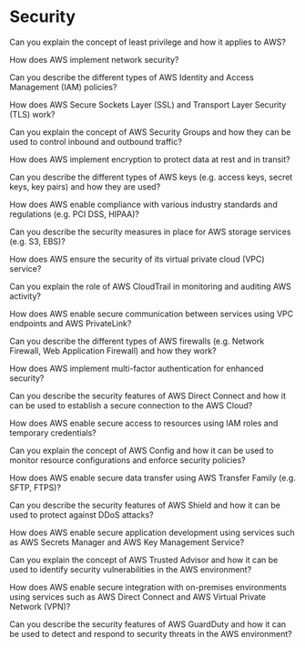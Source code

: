 # Security



Can you explain the concept of least privilege and how it applies to AWS?

How does AWS implement network security?

Can you describe the different types of AWS Identity and Access Management (IAM) policies?

How does AWS Secure Sockets Layer (SSL) and Transport Layer Security (TLS) work?

Can you explain the concept of AWS Security Groups and how they can be used to control inbound and outbound traffic?

How does AWS implement encryption to protect data at rest and in transit?

Can you describe the different types of AWS keys (e.g. access keys, secret keys, key pairs) and how they are used?

How does AWS enable compliance with various industry standards and regulations (e.g. PCI DSS, HIPAA)?

Can you describe the security measures in place for AWS storage services (e.g. S3, EBS)?

How does AWS ensure the security of its virtual private cloud (VPC) service?

Can you explain the role of AWS CloudTrail in monitoring and auditing AWS activity?

How does AWS enable secure communication between services using VPC endpoints and AWS PrivateLink?

Can you describe the different types of AWS firewalls (e.g. Network Firewall, Web Application Firewall) and how they work?

How does AWS implement multi-factor authentication for enhanced security?

Can you describe the security features of AWS Direct Connect and how it can be used to establish a secure connection to the AWS Cloud?

How does AWS enable secure access to resources using IAM roles and temporary credentials?

Can you explain the concept of AWS Config and how it can be used to monitor resource configurations and enforce security policies?

How does AWS enable secure data transfer using AWS Transfer Family (e.g. SFTP, FTPS)?

Can you describe the security features of AWS Shield and how it can be used to protect against DDoS attacks?

How does AWS enable secure application development using services such as AWS Secrets Manager and AWS Key Management Service?

Can you explain the concept of AWS Trusted Advisor and how it can be used to identify security vulnerabilities in the AWS environment?

How does AWS enable secure integration with on-premises environments using services such as AWS Direct Connect and AWS Virtual Private Network (VPN)?

Can you describe the security features of AWS GuardDuty and how it can be used to detect and respond to security threats in the AWS environment?









